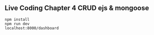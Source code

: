 ## Live Coding Chapter 4 CRUD ejs & mongoose
```
npm install
npm run dev
localhost:8000/dashboard
```